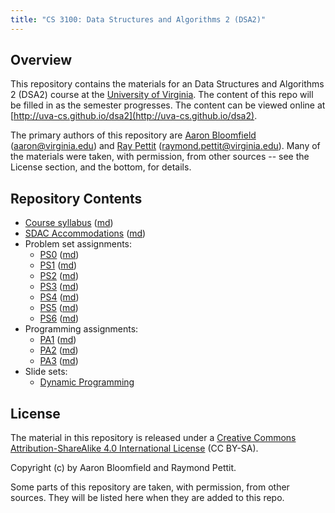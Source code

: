 ```yaml
---
title: "CS 3100: Data Structures and Algorithms 2 (DSA2)"
---
```


Overview
--------

This repository contains the materials for an Data Structures and Algorithms 2 (DSA2) course at the [University of Virginia](http://www.virginia.edu).  The content of this repo will be filled in as the semester progresses.  The content can be viewed online at [http://uva-cs.github.io/dsa2](http://uva-cs.github.io/dsa2).

The primary authors of this repository are [Aaron Bloomfield](http://www.cs.virginia.edu/~asb) ([aaron@virginia.edu](<mailto:aaron@virginia.edu>)) and [Ray Pettit](https://engineering.virginia.edu/faculty/raymond-pettit) ([raymond.pettit@virginia.edu](<mailto:raymond.pettit@virginia.edu>)). Many of the materials were taken, with permission, from other sources -- see the License section, and the bottom, for details.


Repository Contents
-------------------

- [Course syllabus](syllabus.html) ([md](syllabus.md))
- [SDAC Accommodations](sdac.html) ([md](sdac.md))
- Problem set assignments:
	- [PS0](ps/ps0.html) ([md](ps/ps0.md))
	- [PS1](ps/ps1.html) ([md](ps/ps1.md))
	- [PS2](ps/ps2.html) ([md](ps/ps2.md))
	- [PS3](ps/ps3.html) ([md](ps/ps3.md))
	- [PS4](ps/ps4.html) ([md](ps/ps4.md))
	- [PS5](ps/ps5.html) ([md](ps/ps5.md))
	- [PS6](ps/ps6.html) ([md](ps/ps6.md))
- Programming assignments:
	- [PA1](pa/pa1/index.html) ([md](pa/pa1/index.md))
	- [PA2](pa/pa2/index.html) ([md](pa/pa2/index.md))
	- [PA3](pa/pa3/index.html) ([md](pa/pa3/index.md))
- Slide sets:
    - [Dynamic Programming](slides/dp.html#/)

License
-------

The material in this repository is released under a [Creative Commons Attribution-ShareAlike 4.0 International License](http://creativecommons.org/licenses/by-sa/4.0/) (CC BY-SA).

Copyright (c) by Aaron Bloomfield and Raymond Pettit.

Some parts of this repository are taken, with permission, from other sources.  They will be listed here when they are added to this repo.
